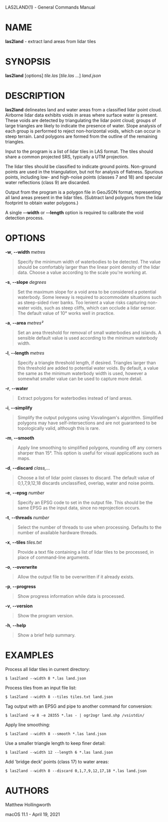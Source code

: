 LAS2LAND(1) - General Commands Manual

# NAME

**las2land** - extract land areas from lidar tiles

# SYNOPSIS

**las2land**
\[options]
*tile.las*
\[*tile.las&nbsp;...*]
*land.json*

# DESCRIPTION

**las2land**
delineates land and water areas from a classified lidar point cloud.
Airborne lidar data exhibits voids in areas where surface water is present.
These voids are detected by triangulating the lidar point cloud; groups of large triangles are likely to indicate the presence of water.
Slope analysis of each group is performed to reject non-horizontal voids, which can occur in steep terrain.
Land polygons are formed from the outline of the remaining triangles.

Input to the program is a list of lidar tiles in LAS format.
The tiles should share a common projected SRS, typically a UTM projection.

The lidar tiles should be classified to indicate ground points.
Non-ground points are used in the triangulation, but not for analysis of flatness.
Spurious points, including low- and high-noise points
(classes 7 and 18)
and specular water reflections
(class 9)
are discarded.

Output from the program is a polygon file in GeoJSON format, representing all land areas present in the lidar tiles.
(Subtract land polygons from the lidar footprint to obtain water polygons.)

A single
**--width**
or
**--length**
option is required to calibrate the void detection process.

# OPTIONS

**-w**, **--width** *metres*

> Specify the minimum width of waterbodies to be detected.
> The value should be comfortably larger than the linear point density of the lidar data.
> Choose a value according to the scale you're working at.

**-s**, **--slope** *degrees*

> Set the maximum slope for a void area to be considered a potential waterbody.
> Some leeway is required to accommodate situations such as steep-sided river banks.
> Too lenient a value risks capturing non-water voids, such as steep cliffs, which can occlude a lidar sensor.
> The default value of 10&#176; works well in practice.

**-a**, **--area** *metres&#178;*

> Set an area threshold for removal of small waterbodies and islands.
> A sensible default value is used according to the minimum waterbody width.

**-l**, **--length** *metres*

> Specify a triangle threshold length, if desired.
> Triangles larger than this threshold are added to potential water voids.
> By default, a value the same as the minimum waterbody width is used, however a somewhat smaller value can be used to capture more detail.

**-r**, **--water**

> Extract polygons for waterbodies instead of land areas.

**-i**, **--simplify**

> Simplify the output polygons using Visvalingam's algorithm.
> Simplified polygons may have self-intersections and are not guaranteed to be topologically valid, although this is rare.

**-m**, **--smooth**

> Apply line smoothing to simplified polygons, rounding off any corners sharper than 15&#176;.
> This option is useful for visual applications such as maps.

**-d**, **--discard** *class,...*

> Choose a list of lidar point classes to discard.
> The default value of 0,1,7,9,12,18 discards unclassified, overlap, water and noise points.

**-e**, **--epsg** *number*

> Specify an EPSG code to set in the output file.
> This should be the same EPSG as the input data, since no reprojection occurs.

**-t**, **--threads** *number*

> Select the number of threads to use when processing.
> Defaults to the number of available hardware threads.

**-x**, **--tiles** *tiles.txt*

> Provide a text file containing a list of lidar tiles to be processed, in place of command-line arguments.

**-o**, **--overwrite**

> Allow the output file to be overwritten if it already exists.

**-p**, **--progress**

> Show progress information while data is processed.

**-v**, **--version**

> Show the program version.

**-h**, **--help**

> Show a brief help summary.

# EXAMPLES

Process all lidar tiles in current directory:

	$ las2land --width 8 *.las land.json

Process tiles from an input file list:

	$ las2land --width 8 --tiles tiles.txt land.json

Tag output with an EPSG and pipe to another command for conversion:

	$ las2land -w 8 -e 28355 *.las - | ogr2ogr land.shp /vsistdin/

Apply line smoothing:

	$ las2land --width 8 --smooth *.las land.json

Use a smaller triangle length to keep finer detail:

	$ las2land --width 12 --length 6 *.las land.json

Add 'bridge deck' points (class 17) to water areas:

	$ las2land --width 8 --discard 0,1,7,9,12,17,18 *.las land.json

# AUTHORS

Matthew Hollingworth

macOS 11.1 - April 19, 2021
